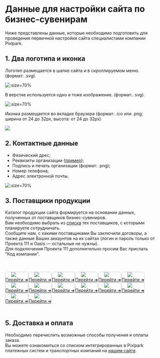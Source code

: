 # Данные для настройки сайта по бизнес-сувенирам
Ниже представлены данные, которые необходимо подготовить для проведения первичной настройки сайта специалистами компании Pixlpark.

## 1. Два логотипа и иконка
Логотип размещается в шапке сайта и в скроллируемом меню. (формат: .svg).

![](../_media/misc/logo1-gifts_new.png ':size=70%')

В верстке используется одно и тоже изображение. (формат:. svg).

![](../_media/misc/logo2-gifts_new.png ':size=70%')

Иконка размещается во вкладке браузера (формат: .ico или .png; ширина от 24 до 32рх, высота: от 24 до 32рх)

![](../_media/misc/favicon_new.jpg)

## 2. Контактные данные
* Физический дрес;
* Реквизиты организации ([пример](https://gifts.pixlpark.ru/requisites));
* Подпись и печать организации (формат: .png);
* Номер телефона;
* Адрес электронной почты.

![](../_media/misc/contacts-gifts_new.jpg ':size=70%')

## 3. Поставщики продукции
Каталог продукции сайта формируется на основании данных, полученных от поставщиков бизнес-сувениров. <br>
Вам необходимо выбрать из [списка](https://pixlpark.ru/features/gifts) тех поставщиков, с которыми планируете сотрудничать.<br>
Сообщите нам, с какими поставщиками Вы заключили договоры, а также данные Ваших аккаунтов на их сайтах (логин и пароль только от Проекта 111 и Oasis — остальные не нужны). <br>
Для подключения Проекта 111 дополнительно просим Вас прислать "Код компании". <br>

<div style="display:flex; flex-wrap:wrap; margin:50px 0">
<div style="display:flex; align-items:center; flex-direction:column; border-radius: 7px; border: 1px solid #ccc;">
<img src="../_media/misc/catalog_1.png" style="display:inline-block; max-width:120px; margin:0 20px 0 0" > <a href="https://gifts.ru/">Перейти ➜</a> </div>
<div style="display:flex; align-items:center; flex-direction:column; border-radius: 7px; border: 1px solid #ccc;">
<img src="../_media/misc/catalog_2.png" style="display:inline-block; max-width:120px; margin:0 20px 0 0"> <a href="https://happygifts.ru/">Перейти ➜</a> </div>
<div style="display:flex; align-items:center; flex-direction:column; border-radius: 7px; border: 1px solid #ccc;">
<img src="../_media/misc/catalog_3.png" style="display:inline-block; max-width:120px; margin:0 20px 0 0"> <a href="https://www.oasiscatalog.com/">Перейти ➜</a> </div>
<div style="display:flex; align-items:center; flex-direction:column; border-radius: 7px; border: 1px solid #ccc;">
<img src="../_media/misc/catalog_4.png" style="display:inline-block; max-width:120px; margin:0 20px 0 0"> <a href="https://www.oceangifts.ru/">Перейти ➜</a> </div>
<div style="display:flex; align-items:center; flex-direction:column; border-radius: 7px; border: 1px solid #ccc;">
<img src="../_media/misc/catalog_5.png" style="display:inline-block; max-width:120px; margin:0 20px 0 0"> <a href="https://www.stan.su/">Перейти ➜</a> </div>
<div style="display:flex; align-items:center; flex-direction:column; border-radius: 7px; border: 1px solid #ccc;">
<img src="../_media/misc/catalog_6.png" style="display:inline-block; max-width:120px; margin:0 20px 0 0"> <a href="https://xindaorussia.ru/">Перейти ➜</a> </div>
<div style="display:flex; align-items:center; flex-direction:column; border-radius: 7px; border: 1px solid #ccc;">
<img src="../_media/misc/catalog_7.png" style="display:inline-block; max-width:120px; margin:0 20px 0 0"> <a href="https://portobello.ru/">Перейти ➜</a> </div>
<div style="display:flex; align-items:center; flex-direction:column; border-radius: 7px; border: 1px solid #ccc;">
<img src="../_media/misc/catalog_8.png" style="display:inline-block; max-width:120px; margin:0 20px 0 0"> <a href="https://midoceanbrands.ru/">Перейти ➜</a> </div>
<div style="display:flex; align-items:center; flex-direction:column; border-radius: 7px; border: 1px solid #ccc;">
<img src="../_media/misc/catalog_9.png" style="display:inline-block; max-width:120px; margin:0 20px 0 0"> <a href="https://vivagifts.ru/">Перейти ➜</a> </div>
<div style="display:flex; align-items:center; flex-direction:column; border-radius: 7px; border: 1px solid #ccc;">
<img src="../_media/misc/catalog_10.png" style="display:inline-block; max-width:120px; margin:0 20px 0 0"> <a href="https://topcatalog.ru/">Перейти ➜</a> </div>
<div style="display:flex; align-items:center; flex-direction:column; border-radius: 7px; border: 1px solid #ccc;">
<img src="../_media/misc/catalog_11.png" style="display:inline-block; max-width:120px; margin:0 20px 0 0"> <a href="https://artbottle.ru/">Перейти ➜</a> </div>
<div style="display:flex; align-items:center; flex-direction:column; border-radius: 7px; border: 1px solid #ccc;">
<img src="../_media/misc/catalog_12.png" style="display:inline-block; max-width:120px; margin:0 20px 0 0"> <a href="https://printsklad.ru/">Перейти ➜</a> </div>
<div style="display:flex; align-items:center; flex-direction:column; border-radius: 7px; border: 1px solid #ccc;">
<img src="../_media/misc/catalog_13.png" style="display:inline-block; max-width:120px; margin:0 20px 0 0"> <a href="https://artegifts.by/">Перейти ➜</a> </div>
<div style="display:flex; align-items:center; flex-direction:column; border-radius: 7px; border: 1px solid #ccc;">
<img src="../_media/misc/catalog_14.png" style="display:inline-block; max-width:120px; margin:0 20px 0 0"> <a href="https://www.center-prestige.ru/">Перейти ➜</a> </div>
</div>

## 5. Доставка и оплата
Необходимо перечислить возможные способы получения и оплаты заказа.<br>
Вы можете ознакомиться со списком интегрированных в Pixlpark платежных систем и транспортных компаний на [нашем сайте](https://pixlpark.ru/misc/shippings-and-payments).
